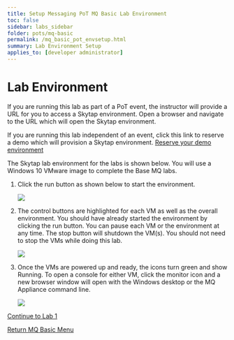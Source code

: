 ```yaml
---
title: Setup Messaging PoT MQ Basic Lab Environment
toc: false
sidebar: labs_sidebar
folder: pots/mq-basic
permalink: /mq_basic_pot_envsetup.html
summary: Lab Environment Setup 
applies_to: [developer administrator]
---
```


# Lab Environment 

If you are running this lab as part of a PoT event, the instructor will provide a URL for you to access a Skytap environment. Open a browser and navigate to the URL which will open the Skytap environment. 

If you are running this lab independent of an event, click this link to reserve a demo which will provision a Skytap environment.
[Reserve your demo environment](https://bluedemos.com/)

The Skytap lab environment for the labs is shown below. You will use a Windows 10 VMware image to complete the Base MQ labs. 

1. Click the run button as shown below to start the environment.
    
    ![](./images/pots/mq/env-setup/mq-envsetup-image1.png)  

1. The control buttons are highlighted for each VM as well as the overall environment. You should have already started the environment by clicking the run button. You can pause each VM or the environment at any time. The stop button will shutdown the VM(s). You should not need to stop the VMs while doing this lab. 

    ![](./images/pots/mq/env-setup/mq-envsetup-image2.png)

1. Once the VMs are powered up and ready, the icons turn green and show Running. To open a console for either VM, click the monitor icon and a new browser window will open with the Windows desktop or the MQ Appliance command line.
 
    ![](./images/pots/mq/env-setup/mq-envsetup-image3.png)
    
[Continue to Lab 1](mq_basic_pot_lab1.html)

[Return MQ Basic Menu](mq_basic_pot_overview.html)
